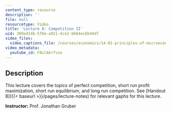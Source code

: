 ```yaml
---
content_type: resource
description: ''
file: null
resourcetype: Video
title: 'Lecture 8: Competition II'
uid: 309ad14b-5f8e-a921-4ce2-b664ecbb44d7
video_files:
  video_captions_file: /courses/economics/14-01-principles-of-microeconomics-fall-2018/lecture-videos/lec-8-competition-ii/F0ulAkrfvzo.vtt
video_metadata:
  youtube_id: F0ulAkrfvzo
---
```


Description
-----------

This lecture covers the topics of perfect competition, short run profit maximization, short run equilibrium, and long run competition. See [Handout 8]({{< baseurl >}}/pages/lecture-notes) for relevant gaphs for this lecture.

**Instructor:** Prof. Jonathan Gruber